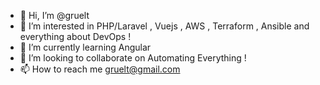 - 👋 Hi, I’m @gruelt
- 👀 I’m interested in PHP/Laravel , Vuejs , AWS , Terraform , Ansible and everything about DevOps !
- 🌱 I’m currently learning Angular
- 💞️ I’m looking to collaborate on Automating Everything !
- 📫 How to reach me gruelt@gmail.com


